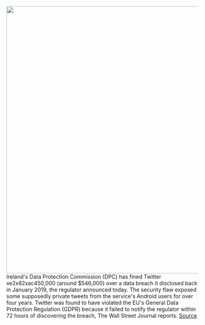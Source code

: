 <img src='https://cdn.vox-cdn.com/thumbor/ttNzAcN5ys35G6pah51iK-BF5Pg=/0x0:2040x1360/1200x800/filters:focal(857x517:1183x843)/cdn.vox-cdn.com/uploads/chorus_image/image/68515496/acastro_180827_1777_0001.0.jpg' width='700px' /><br/>
Ireland's Data Protection Commission (DPC) has fined Twitter xe2x82xac450,000 (around $546,000) over a data breach it disclosed back in January 2019, the regulator announced today. The security flaw exposed some supposedly private tweets from the service's Android users for over four years. Twitter was found to have violated the EU's General Data Protection Regulation (GDPR) because it failed to notify the regulator within 72 hours of discovering the breach, The Wall Street Journal reports.
<a href='https://www.theverge.com/2020/12/15/22176008/twitter-gdpr-fine-protected-tweets-ireland-data-protection-commission'> Source <a/>